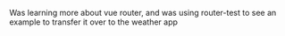 Was learning more about vue router, and was using router-test to see an example to transfer it over to the weather app